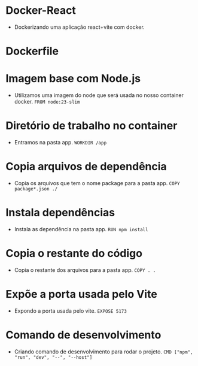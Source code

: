 # Docker-React
- Dockerizando uma aplicação react+vite com docker.

# Dockerfile

# Imagem base com Node.js
- Utilizamos uma imagem do node que será usada no nosso container docker.
` FROM node:23-slim `

# Diretório de trabalho no container
- Entramos na pasta app.
` WORKDIR /app `

# Copia arquivos de dependência
- Copia os arquivos que tem o nome package para a pasta app.
` COPY package*.json ./ `

# Instala dependências
- Instala as dependência na pasta app.
` RUN npm install `

# Copia o restante do código
- Copia o restante dos arquivos para a pasta app.
` COPY . . `

# Expõe a porta usada pelo Vite
- Expondo a porta usada pelo vite.
` EXPOSE 5173 `

# Comando de desenvolvimento
- Criando comando de desenvolvimento para rodar o projeto.
` CMD ["npm", "run", "dev", "--", "--host"] `